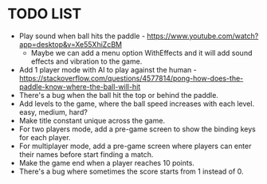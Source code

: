 # TODO LIST

* Play sound when ball hits the paddle - https://www.youtube.com/watch?app=desktop&v=Xe55XhiZcBM
    * Maybe we can add a menu option WithEffects and it will add sound effects and vibration to the game.
* Add 1 player mode with AI to play against the human - https://stackoverflow.com/questions/4577814/pong-how-does-the-paddle-know-where-the-ball-will-hit
* There's a bug when the ball hit the top or behind the paddle.
* Add levels to the game, where the ball speed increases with each level. easy, medium, hard?
* Make title constant unique across the game.
* For two players mode, add a pre-game screen to show the binding keys for each player.
* For multiplayer mode, add a pre-game screen where players can enter their names before start finding a match.
* Make the game end when a player reaches 10 points.
* There's a bug where sometimes the score starts from 1 instead of 0.
